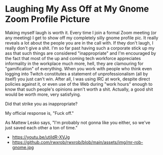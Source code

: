 # Laughing My Ass Off at My Gnome Zoom Profile Picture

Making myself laugh is worth it. Every time I join a formal Zoom meeting
(or any meeting) I get to show off my completely silly gnome profile
pic. It really reveals a lot about the people you are in the call with.
If they don't laugh, I really don't give a shit. I'm so far past having
such a corporate stick up my ass that such things are considered
"inappropriate" and I'm encouraged by the fact that most of the up and
coming tech workforce appreciates informality in the workplace much
more, hell, they are clamouring for "gamification" of everything. When
you work with people who think even logging into Twitch constitutes
a statement of unprofessionalism (all by itself) you just can't win.
After all, I was using IRC at work, despite direct policies against it,
or even use of the Web during "work hours" enough to know that such
people's opinions aren't worth a shit. Actually, a good shit would be
worth more, very satisfying.

Did that strike you as inappropriate?

My official response is, "Fuck off."

As Mattew Lesko says, "I'm probably not gonna like you either, so we've
just saved each other a ton of time."

* <https://youtu.be/utiIdR-XVJg>
* <https://github.com/rwxrob/rwxrob/blob/main/assets/img/mr-rob-gnome.jpg>
